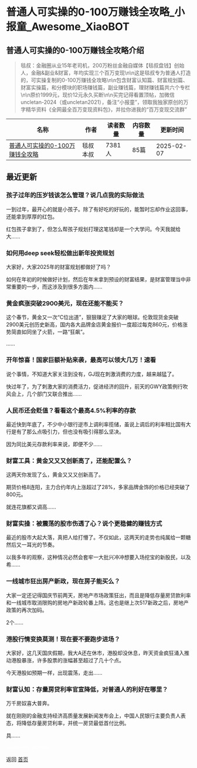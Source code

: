# 普通人可实操的0-100万赚钱全攻略_小报童_Awesome_XiaoBOT

## 普通人可实操的0-100万赚钱全攻略介绍
> 毯叔：金融圈从业15年老司机，200万粉丝金融自媒体【毯叔盘钱】创始人，金融&副业&财富，年均实现三个百万变现\n\n这是毯叔专为普通人打造的，可实操复制的0-100万赚钱全攻略\n\n包含财富认知篇、财富规划篇、财富实操篇，和分模块的职场赚钱篇，副业赚钱篇，理财赚钱篇共六个专栏\n\n原价1999元，现价12元永久买断\n\n买完记得看置顶帖，加微信uncletan-2024（或uncletan2021），备注“小报童”，领取我独家原创的万字精华资料《全网最全百万变现资料包》，并拉你进我的“百万变现交流群”  
  


|名称|作者|读者数量|内容数量|更新时间|
|---|---|---|---|---|
|[普通人可实操的0-100万赚钱全攻略](https://xiaobot.net/p/uncletan?refer=0b133df9-27dc-423b-8101-639049001c13)|毯叔本叔|7381人|85篇|2025-02-07|

## 最近更新
### 孩子过年的压岁钱该怎么管理？说几点我的实际做法

一到过年，最开心的就是小孩子。除了有好吃的好玩的，能暂时忘却作业这回事，还能拿到厚厚的红包。

红包孩子拿到了，但怎么帮孩子规划打理这笔钱却是一个大学问。今天我就给大......

### 如何用deep seek轻松做出新年投资规划

大家好，大家2025年的财富规划都做好了吗？

如何在年初的时候做好计划，然后在年末拿到预设的财富结果，是财富管理当中非常重要的一步，而这涉及到很多方面内......

### 黄金疯涨突破2900美元，现在还能不能买？

这个春节，黄金又一次“C位出道”，狠狠赚足了大家的眼球。伦敦现货金突破2900美元创历史新高，国内各大品牌金店黄金报价一度超过每克860元，价格涨势简直如同坐了火箭，一路“狂飙”。

......

### 开年惊喜！国家巨额补贴来袭，最高可以领大几万！速看

说个事情，不知道大家关注到没有，GJ现在刺激消费的力度，越来越猛了。

快过年了，为了刺激大家的消费活力，促进经济的回升，前天的GWY政策例行吹风会上，几个部门又联合推出......

### 人民币还会贬值？看看这个最高4.5%利率的存款

最近快到年底了，不少中小银行逆市上调利率揽储，虽说上调后的利率相比国有大行是有了那么点吸引力，但也没有吸引得那么坚决。

因为同比美元存款利率来说，即便不少......

### 财富工具：黄金又又又创新高了，还能配置么？

这两天你发现了么，黄金又又又创新高了。

期货价格8连阳，主力合约年内上涨超过了28%，多家品牌金饰的价格已经突破了800元。

就连花旗都又调高......

### 财富实操：被震荡的股市伤透了心？说个更稳健的赚钱方式

最近的股市大起大落，真把人给打懵了。不仅如此，这两天的走势也纯属给一颗糖然后又一耳光的节奏。

以我多年的观察，这种情况必然会套牢一大批兴冲冲想要入场挖宝的新股民，以及希......

### 一线城市狂出房产新政，现在房子能买么？

大家一定还记得国庆节前两天，房地产市场政策狂出，而且是降低存量房贷款利率和一线城市取消限购的房地产新政轮番上阵。这也是继上次517新政之后，房地产政策的再次加码。

2个......

### 港股行情变换莫测！现在要不要跑步进场？

大家好，这几天国庆假期，我大A还在休市，港股却没休息，昨天资金疯狂涌入推动港股暴涨，许多股票的涨幅甚至超过了几十个点。

今天港股如预期一样，出现震荡，走出......

### 财富认知：存量房贷利率官宣降低，对普通人的利好在哪里？

万千房奴喜大普奔。

就在刚刚的金融支持经济高质量发展新闻发布会上，中国人民银行主要负责人表态，将降低存量房贷利率，并统一房贷最低首付比例。

具......


<a href="https://github.com/Reno9527/awesome-xiaobot" style="color: white; text-decoration: none;">awesome-xiaobot</a>

返回 [首页](../README.md)
